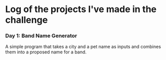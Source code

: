# Log of the projects I've made in the challenge

### Day 1: Band Name Generator
A simple program that takes a city and a pet name as inputs and combines them into a proposed name for a band.
